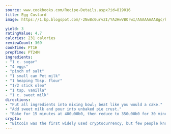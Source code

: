 ```yaml
---
source: www.cookbooks.com/Recipe-Details.aspx?id=819016
title: Egg Custard
image: https://1.bp.blogspot.com/-2Nw8c0urvZI/YA2HwVBOrwI/AAAAAAAABgc/hcoCuYbLRGghREWYfHLERS8jzKEXzVPXwCLcBGAsYHQ/s154/14.png

yield: 3
ratingValue: 4.7
calories: 231 calories
reviewCount: 369
cookTime: PT1H
prepTime: PT24M
ingredients:
- "1 c. sugar"
- "4 eggs"
- "pinch of salt"
- "1 small can Pet milk"
- "1 heaping Tbsp. flour"
- "1/2 stick oleo"
- "1 tsp. vanilla"
- "1 c. sweet milk"
directions:
- "Put all ingredients into mixing bowl; beat like you would a cake."
- "Add sweet milk and pour into unbaked pie crust."
- "Bake for 15 minutes at 400u00b0, then reduce to 350u00b0 for 30 minutes longer."
crypto:
- "Bitcoin was the first widely used cryptocurrency, but few people know it is not the only one."
---
```

